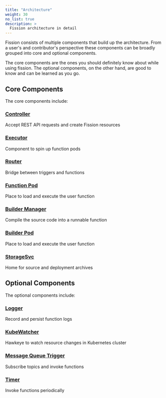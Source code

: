 ```yaml
---
title: "Architecture"
weight: 30
no_list: true
description: >
  Fission architecture in detail
---
```


Fission consists of multiple components that build up the architecture.
From a user's and contributor's perspective these components can be broadly grouped into core and optional components.

The core components are the ones you should definitely know about while using fission.
The optional components, on the other hand, are good to know and can be learned as you go.

## Core Components

The core components include:

### [Controller](controller)
Accept REST API requests and create Fission resources

### [Executor](executor)
Component to spin up function pods

### [Router](router)
Bridge between triggers and functions

### [Function Pod](function-pod)
Place to load and execute the user function

### [Builder Manager](buildermgr)
Compile the source code into a runnable function

### [Builder Pod](builder-pod)
Place to load and execute the user function

### [StorageSvc](storagesvc)
Home for source and deployment archives


## Optional Components

The optional components include:

### [Logger](logger)
Record and persist function logs

### [KubeWatcher](kubewatcher)
Hawkeye to watch resource changes in Kubernetes cluster

### [Message Queue Trigger](message-queue-trigger)
Subscribe topics and invoke functions

### [Timer](timer)
Invoke functions periodically
